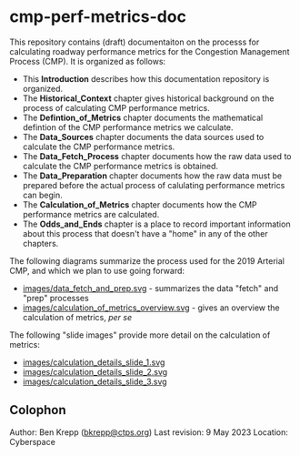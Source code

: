 # cmp-perf-metrics-doc
This repository contains \(draft\) documentaiton on the processs for calculating roadway performance metrics
for the Congestion Management Process \(CMP\). It is organized as follows:

* This __Introduction__ describes how this documentation repository is organized.
* The __Historical\_Context__ chapter gives historical background on the process of calculating CMP performance metrics.
* The __Defintion\_of\_Metrics__ chapter documents the mathematical defintion of the CMP performance metrics we calculate.
* The __Data\_Sources__ chapter documents the data sources used to calculate the CMP performance metrics.
* The __Data\_Fetch\_Process__ chapter documents how the raw data used to calculate the CMP performance metrics is obtained.
* The __Data\_Preparation__ chapter documents how the raw data must be prepared before the actual process of calulating performance metrics can begin.
* The __Calculation\_of\_Metrics__ chapter documents how the CMP performance metrics are calculated.
* The __Odds\_and\_Ends__ chapter is a place to record important information about this process that doesn't have a "home" in any of the other chapters.

The following diagrams summarize the process used for the 2019 Arterial CMP, and which we plan to use going forward:
* [images/data_fetch_and_prep.svg](./images/data_fetch_and_prep.svg) - summarizes the data "fetch" and "prep" processes 
* [images/calculation_of_metrics_overview.svg](./images/calculation_of_metrics_overview.svg) - gives an overview the calculation of metrics, _per se_

The following "slide images" provide more detail on the calculation of metrics:
* [images/calculation_details_slide_1.svg](./images/calculation_details_slide_1.svg)
* [images/calculation_details_slide_2.svg](./images/calculation_details_slide_2.svg)
* [images/calculation_details_slide_3.svg](./images/calculation_details_slide_3.svg)

## Colophon
Author: Ben Krepp (bkrepp@ctps.org)
Last revision: 9 May 2023
Location: Cyberspace
